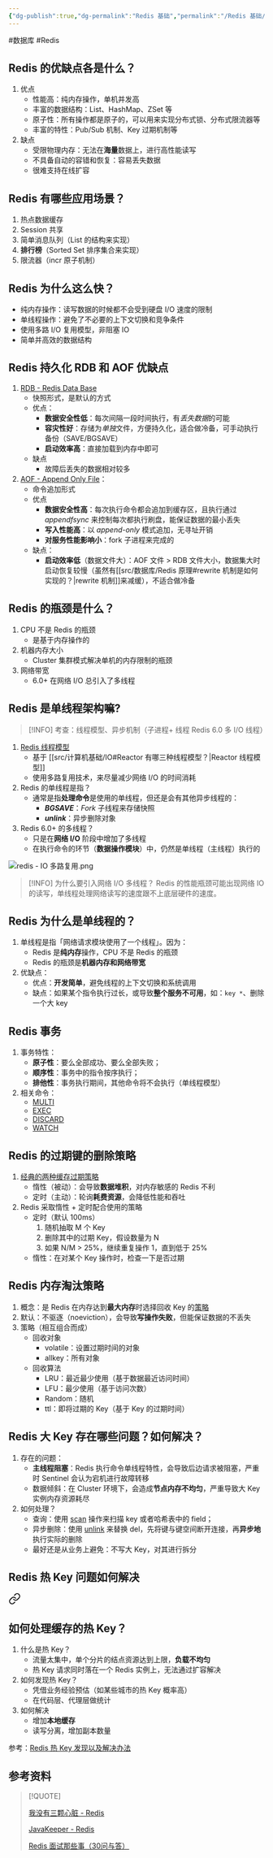 ```yaml
---
{"dg-publish":true,"dg-permalink":"Redis 基础","permalink":"/Redis 基础/"}
---
```



#数据库 #Redis 

## Redis 的优缺点各是什么？

1. 优点
	- 性能高：纯内存操作，单机并发高
	- 丰富的数据结构：List、HashMap、ZSet 等
	- 原子性：所有操作都是原子的，可以用来实现分布式锁、分布式限流器等
	- 丰富的特性：Pub/Sub 机制、Key 过期机制等
2. 缺点
	- 受限物理内存：无法在**海量**数据上，进行高性能读写
	- 不具备自动的容错和恢复：容易丢失数据
	- 很难支持在线扩容

##  Redis 有哪些应用场景？

1. 热点数据缓存
2. Session  共享
3. 简单消息队列（List 的结构来实现）
4. **排行榜**（Sorted Set 排序集合来实现）
5. 限流器（incr 原子机制）

## Redis 为什么这么快？

-   纯内存操作：读写数据的时候都不会受到硬盘 I/O 速度的限制
-   单线程操作：避免了不必要的上下文切换和竞争条件
-   使用多路 I/O 复用模型，非阻塞 IO
-   简单并高效的数据结构

## Redis 持久化 RDB 和 AOF 优缺点

1. [RDB - Redis Data Base](obsidian://open?vault=%E7%AC%94%E8%AE%B0&file=src%2Funarchived%2FRDB)
	- 快照形式，是默认的方式
	- 优点：
		- **数据安全性低**：每次间隔一段时间执行，有*丢失数据*的可能
		- **容灾性好**：存储为*单独*文件，方便持久化，适合做冷备，可手动执行备份（SAVE/BGSAVE）
		- **启动效率高**：直接加载到内存中即可
	- 缺点
		- 故障后丢失的数据相对较多
2. [AOF - Append Only File](obsidian://open?vault=%E7%AC%94%E8%AE%B0&file=src%2Funarchived%2FAOF)：
	- 命令追加形式
	- 优点
		- **数据安全性高**：每次执行命令都会追加到缓存区，且执行通过  *appendfsync* 来控制每次都执行刷盘，能保证数据的最小丢失
		- **写入性能高**：以 *append-only* 模式追加，无寻址开销
		- **对服务性能影响小**：fork 子进程来完成的
	- 缺点：
		- **启动效率低**（数据文件大）：AOF 文件 > RDB 文件大小，数据集大时启动恢复较慢（虽然有[[src/数据库/Redis 原理#rewrite 机制是如何实现的？\|rewrite 机制]]来减缓），不适合做冷备

## Redis 的瓶颈是什么？

1. CPU 不是 Redis 的瓶颈
	- 是基于内存操作的
2. 机器内存大小
	- Cluster 集群模式解决单机的内存限制的瓶颈
3. 网络带宽
	- 6.0+ 在网络 I/O 总引入了多线程

## Redis 是单线程架构嘛?

> [!INFO] 
> 考查：线程模型、异步机制（子进程+ 线程 Redis 6.0 多 I/O 线程）

1. [Redis 线程模型](obsidian://open?vault=%E7%AC%94%E8%AE%B0&file=src%2Funarchived%2FRedis%20%E7%BA%BF%E7%A8%8B%E6%A8%A1%E5%9E%8B)
	- 基于 [[src/计算机基础/IO#Reactor 有哪三种线程模型？\|Reactor 线程模型]]
	- 使用多路复用技术，来尽量减少网络 I/O 的时间消耗
2. Redis 的单线程是指？
	- 通常是指**处理命令**是使用的单线程，但还是会有其他异步线程的：
		- ***BGSAVE***：*Fork* 子线程来存储快照
		- ***unlink***：异步删除对象
3. Redis 6.0+ 的多线程？
	- 只是在**网络 I/O** 阶段中增加了多线程
	- 在执行命令的环节（**数据操作模块**）中，仍然是单线程（主线程）执行的

![redis - IO 多路复用.png](/img/user/attachments/images/redis%20-%20IO%20%E5%A4%9A%E8%B7%AF%E5%A4%8D%E7%94%A8.png)

> [!INFO] 为什么要引入网络 I/O 多线程？
> Redis 的性能瓶颈可能出现网络 IO 的读写，单线程处理网络读写的速度跟不上底层硬件的速度。

## Redis 为什么是单线程的？

1. 单线程是指「网络请求模块使用了一个线程」。因为：
	- Redis 是**纯内存**操作，CPU 不是 Redis 的瓶颈
	- Redis 的瓶颈是**机器内存和网络带宽**
2. 优缺点：
	- 优点：**开发简单**，避免线程的上下文切换和系统调用
	- 缺点：如果某个指令执行过长，或导致**整个服务不可用**，如：`key *`、删除一个大 key

## Redis 事务

1. 事务特性：
	- **原子性**：要么全部成功、要么全部失败；
	- **顺序性**：事务中的指令按序执行；
	- **排他性**：事务执行期间，其他命令将不会执行（单线程模型）
2. 相关命令：
	- [MULTI](http://redisdoc.com/transaction/multi.html#multi) 
	- [EXEC](http://redisdoc.com/transaction/exec.html#exec) 
	- [DISCARD](http://redisdoc.com/transaction/discard.html#discard)
	- [WATCH](http://redisdoc.com/transaction/watch.html#watch)

## Redis 的过期键的删除策略

1. [经典的两种缓存过期策略](obsidian://open?vault=%E7%AC%94%E8%AE%B0&file=src%2Funarchived%2F%E7%BB%8F%E5%85%B8%E7%9A%84%E7%BC%93%E5%AD%98%E8%BF%87%E6%9C%9F%E7%AD%96%E7%95%A5)
	- 惰性（被动）：会导致**数据堆积**，对内存敏感的 Redis 不利
	- 定时（主动）：轮询**耗费资源**，会降低性能和吞吐
2. Redis 采取惰性 + 定时配合使用的策略
	- 定时（默认 100ms）
		1. 随机抽取 M 个 Key
		2. 删除其中的过期 Key，假设数量为 N
		3. 如果 N/M > 25%，继续重复操作 1，直到低于 25%
	- 惰性：在对某个 Key 操作时，检查一下是否过期

## Redis 内存淘汰策略

1. 概念：是 Redis 在内存达到**最大内存**时选择回收 Key 的[策略](obsidian://open?vault=%E7%AC%94%E8%AE%B0&file=src%2Funarchived%2FRedis%20%E7%9A%84%E8%BF%87%E6%9C%9F%E7%AD%96%E7%95%A5%E5%92%8C%E6%B7%98%E6%B1%B0%E7%AD%96%E7%95%A5)
2. 默认：不驱逐（noeviction），会导致**写操作失败**，但能保证数据的不丢失
3. 策略（相互组合而成）
	- 回收对象
		- volatile：设置过期时间的对象
		- allkey：所有对象
	- 回收算法
		- LRU：最近最少使用（基于数据最近访问时间）
		- LFU：最少使用（基于访问次数）
		- Random：随机
		- ttl：即将过期的 Key（基于 Key 的过期时间）

## Redis 大 Key 存在哪些问题？如何解决？

1. 存在的问题：
	- **主线程阻塞**：Redis 执行命令单线程特性，会导致后边请求被阻塞，严重时 Sentinel 会认为宕机进行故障转移
	- 数据倾斜：在 Cluster 环境下，会造成**节点内存不均匀**，严重导致大 Key 实例内存资源耗尽
2. 如何处理？
	- 查询：使用 [scan](obsidian://open?vault=%E7%AC%94%E8%AE%B0&file=src%2Funarchived%2FRedis%20Scan) 操作来扫描 key 或者哈希表中的 field；
	- 异步删除：使用 [unlink](https://www.redis.com.cn/commands/unlink.html) 来替换 del，先将键与键空间断开连接，再**异步地**执行实际的删除
	- 最好还是从业务上避免：不写大 Key，对其进行拆分

## Redis 热 Key 问题如何解决


<div class="transclusion internal-embed is-loaded"><a class="markdown-embed-link" href="/分布式缓存/#key" aria-label="Open link"><svg xmlns="http://www.w3.org/2000/svg" width="24" height="24" viewBox="0 0 24 24" fill="none" stroke="currentColor" stroke-width="2" stroke-linecap="round" stroke-linejoin="round" class="svg-icon lucide-link"><path d="M10 13a5 5 0 0 0 7.54.54l3-3a5 5 0 0 0-7.07-7.07l-1.72 1.71"></path><path d="M14 11a5 5 0 0 0-7.54-.54l-3 3a5 5 0 0 0 7.07 7.07l1.71-1.71"></path></svg></a><div class="markdown-embed">



## 如何处理缓存的热 Key？

1. 什么是热 Key？
	- 流量太集中，单个分片的结点资源达到上限，**负载不均匀**
	- 热 Key 请求同时落在一个 Redis 实例上，无法通过扩容解决
2. 如何发现热 Key？
	- 凭借业务经验预估（如某些城市的热 Key 概率高）
	- 在代码层、代理层做统计
3. 如何解决
	- 增加**本地缓存**
	- 读写分离，增加副本数量

参考：[Redis 热 Key 发现以及解决办法](https://dongzl.github.io/2021/01/14/03-Redis-Hot-Key/index.html)

</div></div>


## 参考资料

> [!QUOTE] 
> 
> [我没有三颗心脏 - Redis](https://www.wmyskxz.com/2020/03/25/ma-ma-zai-ye-bu-dan-xin-wo-mian-shi-bei-redis-wen-de-lian-du-lu-liao/)
> 
> [JavaKeeper - Redis](https://javakeeper.starfish.ink/interview/Redis-FAQ.html#%E4%B8%80%E3%80%81redis-%E5%9F%BA%E7%A1%80%E9%97%AE%E9%A2%98)
> 
> [Redis 面试那些事（30问与答）](https://jishuin.proginn.com/p/763bfbd69014)